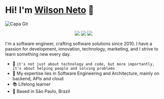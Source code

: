 # Hi! I'm [Wilson Neto](https://www.linkedin.com/in/wilsonnetobr/) 👋

![Capa Git](https://github.com/wilsonneto-dev/wilsonneto-dev/assets/20674439/63559fba-c204-4193-b98a-f6037eaab831)

<p align="center">
    <a href="https://www.youtube.com/@wilsonneto-dev/videos" target="_blank"><img src="https://img.shields.io/badge/-Youtube-2D2B55?style=flat-square&logo=Youtube&logoColor=white"/></a>
    <a href="https://www.linkedin.com/in/wilsonnetobr/" target="_blank"><img src="https://img.shields.io/badge/-LinkedIn-2D2B55?style=flat-square&logo=linkedin&logoColor=white"/></a>
    <a href="https://wilsonneto-dev.github.io/Resume/" target="_blank"><img src="https://img.shields.io/badge/-Resume-2D2B55?style=flat-square&logoColor=white"/></a>
</p>

I'm a software engineer, crafting software solutions since 2010. I have a passion for development, innovation, technology, marketing, and I strive to learn something new every day.<br />

- :rocket: `it's not just about technology and code, but more importantly, it's about helping people and solving problems`
- :purple_heart: My expertise lies in Software Engineering and Architecture, mainly on backend, APIs and cloud
- :books: Lifelong learner
- :pushpin: Based in São Paulo, Brazil
